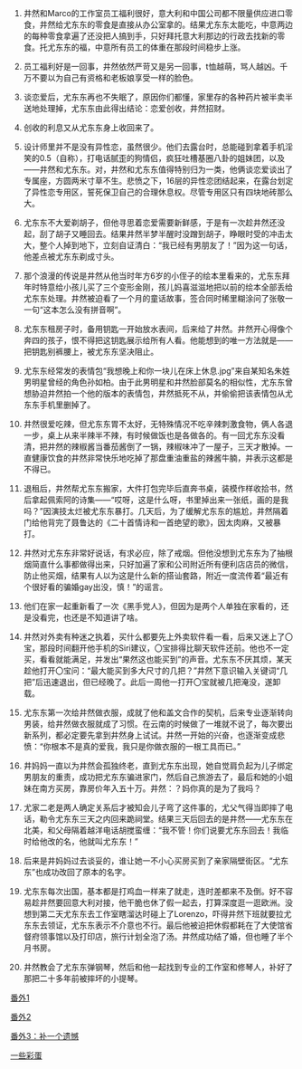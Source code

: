 1. 井然和Marco的工作室员工福利很好，意大利和中国公司都不限量供应进口零食，井然给尤东东的零食是直接从办公室拿的。结果尤东东太能吃，中意两边的每种零食拿遍了还没把人搞到手，只好拜托意大利那边的行政去找新的零食。托尤东东的福，中意所有员工的体重在那段时间稳步上涨。

 

2. 员工福利好是一回事，井然依然严苛又是另一回事，t恤越萌，骂人越凶。千万不要以为自己有资格和老板娘享受一样的脸色。

 

3. 谈恋爱后，尤东东再也不失眠了，原因你们都懂，家里存的各种药片被半卖半送地处理掉，尤东东由此得出结论：恋爱创收，井然招财。

 

4. 创收的利息又从尤东东身上收回来了。

 

5. 设计师里并不是没有异性恋，虽然很少。他们去露台时，总能碰到拿着手机淫笑的0.5（自称），打电话腻歪的狗情侣，疯狂吐槽基圈八卦的姐妹团，以及——井然和尤东东。对，井然和尤东东值得特别归为一类，他俩谈恋爱谈出了专属座，方圆两米寸草不生。悲愤之下，16层的异性恋团结起来，在露台划定了异性恋专用区，誓死保卫自己的合理休息权。尽管专用区只有四块地砖那么大。

 

6. 尤东东不大爱剃胡子，但他寻思着恋爱需要新鲜感，于是有一次趁井然还没起，刮了胡子又睡回去。结果井然半梦半醒时没蹭到胡子，睁眼时受的冲击太大，整个人掉到地下，立刻自证清白：“我已经有男朋友了！”因为这一句话，他差点被尤东东剃成寸头。

 

7. 那个浪漫的传说是井然从他当时年方6岁的小侄子的绘本里看来的，尤东东拜年时特意给小孩儿买了三个变形金刚，孩儿妈喜滋滋地把以前的绘本全部丢给尤东东处理。井然被迫看了一个月的童话故事，签合同时稀里糊涂问了张敬一一句“这本怎么没有拼音啊”。

 

8. 尤东东租房子时，备用钥匙一开始放水表间，后来给了井然。井然开心得像个奔四的孩子，恨不得把这钥匙展示给所有人看。他能想到的唯一方法就是——把钥匙别裤腰上，被尤东东坚决阻止。

 

9. 尤东东经常发的表情包“我想晚上和你一块儿在床上休息.jpg”来自某知名朱姓男明星曾经的角色孙如柏。由于此男明星和井然脸部莫名的相似性，尤东东曾想胁迫井然拍一个他的版本的表情包，井然抵死不从，并偷偷把该表情包从尤东东手机里删掉了。

 

10. 井然很爱吃辣，但尤东东胃不太好，无特殊情况不吃辛辣刺激食物，俩人各退一步，桌上从来半辣半不辣，有时候做饭也是各做各的。有一回尤东东没看清，把井然的辣椒酱当番茄酱倒了一锅，辣椒味冲了一屋子，三天才散掉。一直健康饮食的井然非常快乐地吃掉了那盘重油重盐的辣酱牛腩，并表示这都是不得已。

 

11. 退租后，井然帮尤东东搬家，大件打包完毕后直奔书桌，装模作样收拾书，然后拿起佩索阿的诗集——“哎呀，这是什么呀，书里掉出来一张纸，画的是我吗？”因演技太烂被尤东东暴打。几天后，为了缓解尤东东的尴尬，井然隔着门给他背完了聂鲁达的《二十首情诗和一首绝望的歌》，因太肉麻，又被暴打。

 

12. 井然对尤东东非常好说话，有求必应，除了戒烟。但他没想到尤东东为了抽根烟简直什么事都做得出来，只好加遍了家和公司附近所有便利店店员的微信，防止他买烟，结果有人以为这是什么新的搭讪套路，附近一度流传着“最近有个很好看的骗婚gay出没，慎！”的谣言。

 

13. 他们在家一起重新看了一次《黑手党人》，但因为是两个人单独在家看的，还是没看完，也还是不知道讲了啥。

 

14. 井然对外卖有种迷之执着，买什么都要先上外卖软件看一看，后来又迷上了〇宝，那段时间翻开他手机的Siri建议，〇宝排得比聊天软件还前。他也不一定买，看看就能满足，并发出“果然这也能买到”的声音。尤东东不厌其烦，某天趁他打开〇宝问：“最大能买到多大尺寸的几把？”井然下意识输入关键词“几把”后迅速退出，但已经晚了。此后一周他一打开〇宝就被几把淹没，遂卸载。

 

15. 尤东东第一次给井然做衣服，成就了他和盖文合作的契机，后来专业逐渐转向男装，给井然做衣服就成了习惯。在云南的时候做了一堆就不说了，每次要出新系列，都必定要先拿到井然身上试试。井然一开始的兴奋，也逐渐变成悲愤：“你根本不是真的爱我，我只是你做衣服的一根工具而已。”

 

16. 井妈妈一直以为井然会孤独终老，直到尤东东出现，她自觉肩负起为儿子绑定男朋友的重责，成功把尤东东骗进家门，然后自己旅游去了，最后和她的小姐妹在南方买房，靠房价年入五十万。井然：？妈你真的是为了我吗？

 

17. 尤家二老是两人确定关系后才被知会儿子弯了这件事的，尤父气得当即摔了电话，勒令尤东东三天之内回来跪祠堂。结果三天后回去的是井然——尤东东在北美，和父母隔着越洋电话胡搅蛮缠：“我不管！你们说要尤东东回去！我临时给他改的名，他就叫尤东东！”

 

18. 后来是井妈妈过去谈妥的，谁让她一不小心买房买到了亲家隔壁街区。“尤东东”也成功改回了原本的名字。

 

19. 尤东东每次出国，基本都是打鸡血一样来了就走，连时差都来不及倒。好不容易趁井然要回意大利对接，他干脆也休了假一起去，打算深度逛一逛欧洲。没想到第二天尤东东去工作室瞎溜达时碰上了Lorenzo，吓得井然下班就要拉尤东东去领证，尤东东表示不介意也不行。最后他被迫把休假都耗在了大使馆省督府领事馆以及打印店，旅行计划全泡了汤。井然成功结了婚，但也睡了半个月书房。

 

20. 井然教会了尤东东弹钢琴，然后和他一起找到专业的工作室和修琴人，补好了那把二十多年前被摔坏的小提琴。


[番外1](https://github.com/DarkStarSafari/SafariBook/blob/main/%E3%80%90%E4%BA%95%E4%B8%9C%E3%80%91%E5%9C%A8%E5%8E%BB%E8%BE%9B%E7%89%B9%E6%8B%89%E7%9A%84%E8%B7%AF%E4%B8%8A/%E7%95%AA%E5%A4%961.md)

[番外2](https://github.com/DarkStarSafari/SafariBook/blob/main/%E3%80%90%E4%BA%95%E4%B8%9C%E3%80%91%E5%9C%A8%E5%8E%BB%E8%BE%9B%E7%89%B9%E6%8B%89%E7%9A%84%E8%B7%AF%E4%B8%8A/%E7%95%AA%E5%A4%962.md)

[番外3：补一个遗憾](https://github.com/DarkStarSafari/SafariBook/blob/main/%E3%80%90%E4%BA%95%E4%B8%9C%E3%80%91%E5%9C%A8%E5%8E%BB%E8%BE%9B%E7%89%B9%E6%8B%89%E7%9A%84%E8%B7%AF%E4%B8%8A/%E7%95%AA%E5%A4%963.md)

[一些彩蛋](https://github.com/DarkStarSafari/SafariBook/blob/main/%E3%80%90%E4%BA%95%E4%B8%9C%E3%80%91%E5%9C%A8%E5%8E%BB%E8%BE%9B%E7%89%B9%E6%8B%89%E7%9A%84%E8%B7%AF%E4%B8%8A/%E4%B8%80%E4%BA%9B%E5%BD%A9%E8%9B%8B.md)
